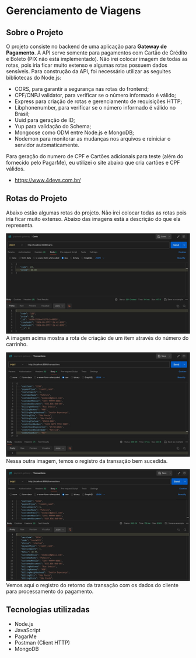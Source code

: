 # Gerenciamento de Viagens

## Sobre o Projeto

O projeto consiste no backend de uma aplicação para **Gateway de Pagamento**. A API serve somente para pagamentos com Cartão de Crédito e Boleto (PIX não está implementado).
Não irei colocar imagem de todas as rotas, pois iria ficar muito extenso e algumas rotas possuem dados sensíveis.
Para construção da API, foi necessário utilizar as seguites bibliotecas do Node.js:

- CORS, para garantir a segurança nas rotas do frontend;
- CPF/CNPJ validator, para verificar se o número informado é válido;
- Express para criação de rotas e gerenciamento de requisições HTTP;
- Libphonenumber, para verificar se o número informado é válido no Brasil;
- Uuid para geração de ID;
- Yup para validação do Schema;
- Mongoose como ODM entre Node.js e MongoDB;
- Nodemon para monitorar as mudanças nos arquivos e reiniciar o servidor automaticamente.

Para geração do numero de CPF e Cartões adicionais para teste (além do fornecido pelo PagarMe), eu utilizei o site abaixo que cria cartões e CPF válidos.
- https://www.4devs.com.br/

## Rotas do Projeto

Abaixo estão algumas rotas do projeto. Não irei colocar todas as rotas pois iria ficar muito extenso. Abaixo das imagens está a descrição do que ela representa.

![Criação da Item](./src/assets/img/create-item.jpeg)
A imagem acima mostra a rota de criação de um item através do número do carrinho.


![Criação da Transação](./src/assets/img/create-transaction.jpeg)
Nessa outra imagem, temos o registro da transação bem sucedida.


![Retorno da Transação](./src/assets/img/transaction-return.jpeg)
Vemos aqui o registro do retorno da transação com os dados do cliente para processamento do pagamento.


## Tecnologias utilizadas

- Node.js
- JavaScript
- PagarMe
- Postman (Client HTTP)
- MongoDB
